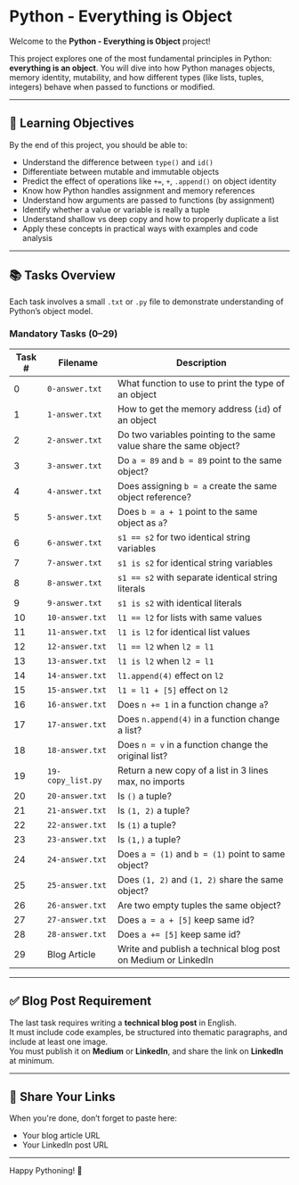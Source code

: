 # Python - Everything is Object

Welcome to the **Python - Everything is Object** project!

This project explores one of the most fundamental principles in Python: **everything is an object**. You will dive into how Python manages objects, memory identity, mutability, and how different types (like lists, tuples, integers) behave when passed to functions or modified.

---

## 🎯 Learning Objectives

By the end of this project, you should be able to:

- Understand the difference between `type()` and `id()`
- Differentiate between mutable and immutable objects
- Predict the effect of operations like `+=`, `+`, `.append()` on object identity
- Know how Python handles assignment and memory references
- Understand how arguments are passed to functions (by assignment)
- Identify whether a value or variable is really a tuple
- Understand shallow vs deep copy and how to properly duplicate a list
- Apply these concepts in practical ways with examples and code analysis

---

## 📚 Tasks Overview

Each task involves a small `.txt` or `.py` file to demonstrate understanding of Python’s object model.

### Mandatory Tasks (0–29)

| Task # | Filename | Description |
|--------|----------|-------------|
| 0 | `0-answer.txt` | What function to use to print the type of an object |
| 1 | `1-answer.txt` | How to get the memory address (`id`) of an object |
| 2 | `2-answer.txt` | Do two variables pointing to the same value share the same object? |
| 3 | `3-answer.txt` | Do `a = 89` and `b = 89` point to the same object? |
| 4 | `4-answer.txt` | Does assigning `b = a` create the same object reference? |
| 5 | `5-answer.txt` | Does `b = a + 1` point to the same object as `a`? |
| 6 | `6-answer.txt` | `s1 == s2` for two identical string variables |
| 7 | `7-answer.txt` | `s1 is s2` for identical string variables |
| 8 | `8-answer.txt` | `s1 == s2` with separate identical string literals |
| 9 | `9-answer.txt` | `s1 is s2` with identical literals |
| 10 | `10-answer.txt` | `l1 == l2` for lists with same values |
| 11 | `11-answer.txt` | `l1 is l2` for identical list values |
| 12 | `12-answer.txt` | `l1 == l2` when `l2 = l1` |
| 13 | `13-answer.txt` | `l1 is l2` when `l2 = l1` |
| 14 | `14-answer.txt` | `l1.append(4)` effect on `l2` |
| 15 | `15-answer.txt` | `l1 = l1 + [5]` effect on `l2` |
| 16 | `16-answer.txt` | Does `n += 1` in a function change `a`? |
| 17 | `17-answer.txt` | Does `n.append(4)` in a function change a list? |
| 18 | `18-answer.txt` | Does `n = v` in a function change the original list? |
| 19 | `19-copy_list.py` | Return a new copy of a list in 3 lines max, no imports |
| 20 | `20-answer.txt` | Is `()` a tuple? |
| 21 | `21-answer.txt` | Is `(1, 2)` a tuple? |
| 22 | `22-answer.txt` | Is `(1)` a tuple? |
| 23 | `23-answer.txt` | Is `(1,)` a tuple? |
| 24 | `24-answer.txt` | Does `a = (1)` and `b = (1)` point to same object? |
| 25 | `25-answer.txt` | Does `(1, 2)` and `(1, 2)` share the same object? |
| 26 | `26-answer.txt` | Are two empty tuples the same object? |
| 27 | `27-answer.txt` | Does `a = a + [5]` keep same id? |
| 28 | `28-answer.txt` | Does `a += [5]` keep same id? |
| 29 | Blog Article | Write and publish a technical blog post on Medium or LinkedIn |

---

## ✅ Blog Post Requirement

The last task requires writing a **technical blog post** in English.  
It must include code examples, be structured into thematic paragraphs, and include at least one image.  
You must publish it on **Medium** or **LinkedIn**, and share the link on **LinkedIn** at minimum.

---

## 🔗 Share Your Links

When you're done, don’t forget to paste here:
- Your blog article URL
- Your LinkedIn post URL

---

Happy Pythoning! 🐍
